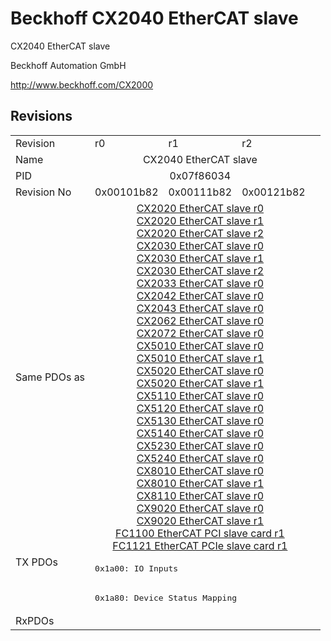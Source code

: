 # Beckhoff CX2040 EtherCAT slave

CX2040 EtherCAT slave

Beckhoff Automation GmbH

http://www.beckhoff.com/CX2000

## Revisions
<table>
<tr>
<td>Revision</td>
<td>r0</td>
<td>r1</td>
<td>r2</td>
</tr>
<tr>
<td>Name</td>
<td colspan=3 align="center">CX2040 EtherCAT slave</td>
</tr>
<tr>
<td>PID</td>
<td colspan=3 align="center">0x07f86034</td>
</tr>
<tr>
<td>Revision No</td>
<td>0x00101b82</td>
<td>0x00111b82</td>
<td>0x00121b82</td>
</tr>
<tr>
<td>Same PDOs as</td>
<td colspan=3 align="center"><a href="CX2020+EtherCAT+slave.md">CX2020 EtherCAT slave r0</a><br/><a href="CX2020+EtherCAT+slave.md">CX2020 EtherCAT slave r1</a><br/><a href="CX2020+EtherCAT+slave.md">CX2020 EtherCAT slave r2</a><br/><a href="CX2030+EtherCAT+slave.md">CX2030 EtherCAT slave r0</a><br/><a href="CX2030+EtherCAT+slave.md">CX2030 EtherCAT slave r1</a><br/><a href="CX2030+EtherCAT+slave.md">CX2030 EtherCAT slave r2</a><br/><a href="CX2033+EtherCAT+slave.md">CX2033 EtherCAT slave r0</a><br/><a href="CX2042+EtherCAT+slave.md">CX2042 EtherCAT slave r0</a><br/><a href="CX2043+EtherCAT+slave.md">CX2043 EtherCAT slave r0</a><br/><a href="CX2062+EtherCAT+slave.md">CX2062 EtherCAT slave r0</a><br/><a href="CX2072+EtherCAT+slave.md">CX2072 EtherCAT slave r0</a><br/><a href="CX5010+EtherCAT+slave.md">CX5010 EtherCAT slave r0</a><br/><a href="CX5010+EtherCAT+slave.md">CX5010 EtherCAT slave r1</a><br/><a href="CX5020+EtherCAT+slave.md">CX5020 EtherCAT slave r0</a><br/><a href="CX5020+EtherCAT+slave.md">CX5020 EtherCAT slave r1</a><br/><a href="CX5110+EtherCAT+slave.md">CX5110 EtherCAT slave r0</a><br/><a href="CX5120+EtherCAT+slave.md">CX5120 EtherCAT slave r0</a><br/><a href="CX5130+EtherCAT+slave.md">CX5130 EtherCAT slave r0</a><br/><a href="CX5140+EtherCAT+slave.md">CX5140 EtherCAT slave r0</a><br/><a href="CX5230+EtherCAT+slave.md">CX5230 EtherCAT slave r0</a><br/><a href="CX5240+EtherCAT+slave.md">CX5240 EtherCAT slave r0</a><br/><a href="CX8010+EtherCAT+slave.md">CX8010 EtherCAT slave r0</a><br/><a href="CX8010+EtherCAT+slave.md">CX8010 EtherCAT slave r1</a><br/><a href="CX8110+EtherCAT+slave.md">CX8110 EtherCAT slave r0</a><br/><a href="CX9020+EtherCAT+slave.md">CX9020 EtherCAT slave r0</a><br/><a href="CX9020+EtherCAT+slave.md">CX9020 EtherCAT slave r1</a><br/><a href="FC1100+EtherCAT+PCI+slave+card.md">FC1100 EtherCAT PCI slave card r1</a><br/><a href="FC1121+EtherCAT+PCIe+slave+card.md">FC1121 EtherCAT PCIe slave card r1</a></td>
</tr>
<tr>
<td rowspan=2 valign=top>TX PDOs</td>
<td colspan=3 align="left"><pre>0x1a00: IO Inputs</pre></td>
<td></td>
</tr>
<tr>
<td colspan=3 align="left"><pre>0x1a80: Device Status Mapping</pre></td>
</tr>
<tr>
<td>RxPDOs</td>
<td colspan=3 align="left"></td>
</tr>
</table>
